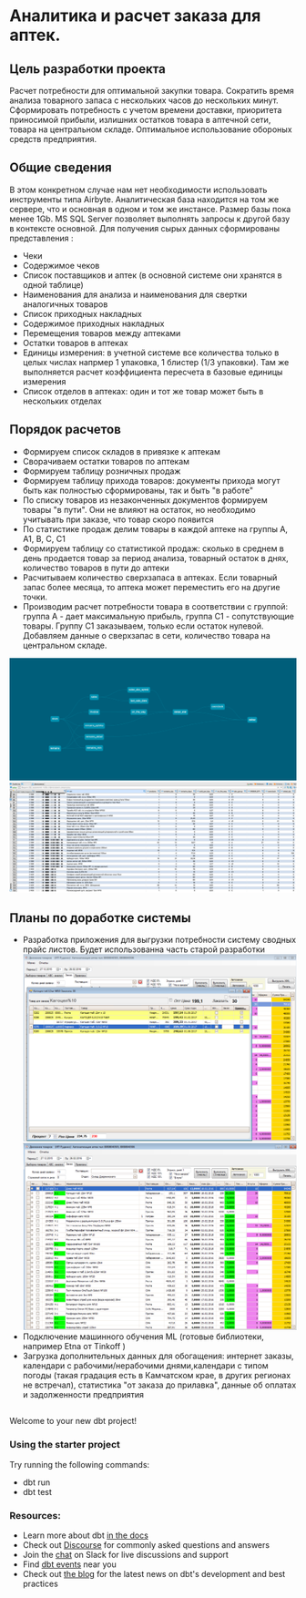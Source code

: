 # Аналитика и расчет заказа для аптек. 
## Цель разработки проекта
Расчет потребности для оптимальной закупки товара. Сократить время анализа товарного запаса с нескольких часов до нескольких минут. Сформировать  потребность с учетом времени доставки, приоритета приносимой прибыли, излишних остатков товара в аптечной сети, товара на центральном складе. Оптимальное использование обороных средств предприятия.

## Общие сведения

В этом конкретном случае нам нет необходимости использовать инструменты типа Airbyte. Аналитическая база находится на том же сервере, что и основная в одном и том же инстансе. Размер базы пока менее 1Gb.
MS SQL Server позволяет выполнять запросы к другой базу в контексте основной. Для получения сырых данных сформированы представления :

* Чеки
* Содержимое чеков
* Список поставщиков и аптек (в основной системе они хранятся в одной таблице)
* Наименования для анализа и наименования для свертки аналогичных товаров
* Список приходных накладных 
* Содержимое приходных накладных
* Перемещения товаров между аптеками
* Остатки товаров в аптеках
* Единицы измерения: в учетной системе все количества только в целых числах напрмер 1 упаковка, 1 блистер (1/3 упаковки). Там же выполняется расчет коэффициента пересчета в базовые единицы измерения 
* Список отделов в аптеках: один и тот же товар может быть в нескольких отделах

## Порядок расчетов

* Формируем список складов в привязке к аптекам
* Сворачиваем остатки товаров по аптекам 
* Формируем таблицу розничных продаж
* Формируем таблицу прихода товаров: документы прихода могут быть как полностью сформированы, так и быть "в работе"
* По списку товаров из незаконченных документов формируем товары "в пути". Они не влияют на остаток, но необходимо учитывать при заказе, что товар скоро появится
* По статистике продаж делим товары в каждой аптеке на группы А, А1, B, C, C1
* Формируем таблицу со статистикой продаж: сколько в среднем в день продается товар за период анализа, товарный остаток в днях, количество товаров в пути до аптеки 
* Расчитываем количество сверхзапаса в аптеках. Если товарный запас более месяца, то аптека может переместить его на другие точки.
* Производим расчет потребности товара в соответствии с группой: группа А - дает максимальную прибыль, группа С1 - сопутствующие товары. Группу С1 заказываем, только если остаток нулевой. Добавляем данные о сверхзапас в сети, количество товара на центральном складе.

![Lineage Graph](dbt-dag.png)
![Lineage Graph](result.png)
## Планы по доработке системы

* Разработка приложения для выгрузки потребности систему сводных прайс листов. Будет использованна часть старой разработки 
![Lineage Graph](zakaz1.png)
![Lineage Graph](zakaz2.png)
* Подключение машинного обучения ML (готовые библиотеки, например Etna от Tinkoff )
* Загрузка дополнительных данных для обогащения: интернет заказы, календари с рабочими/нерабочими днями,календари с типом погоды (такая градация есть в Камчатском крае, в других регионах не встречал), статистика "от заказа до прилавка", данные об оплатах и задолженности предприятия


## 
Welcome to your new dbt project!

### Using the starter project

Try running the following commands:
- dbt run
- dbt test


### Resources:
- Learn more about dbt [in the docs](https://docs.getdbt.com/docs/introduction)
- Check out [Discourse](https://discourse.getdbt.com/) for commonly asked questions and answers
- Join the [chat](http://slack.getdbt.com/) on Slack for live discussions and support
- Find [dbt events](https://events.getdbt.com) near you
- Check out [the blog](https://blog.getdbt.com/) for the latest news on dbt's development and best practices
